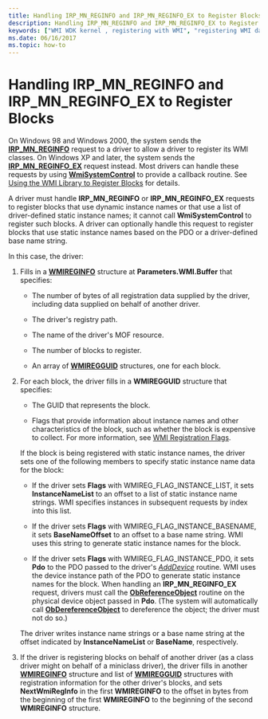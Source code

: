 ```yaml
---
title: Handling IRP_MN_REGINFO and IRP_MN_REGINFO_EX to Register Blocks
description: Handling IRP_MN_REGINFO and IRP_MN_REGINFO_EX to Register Blocks
keywords: ["WMI WDK kernel , registering with WMI", "registering WMI data providers", "data providers WDK WMI", "driver registrations WDK WMI", "event blocks WDK WMI", "blocks WDK WMI", "IRP_MN_REGINFO", "IRP_MN_REGINFO_EX", "registering blocks"]
ms.date: 06/16/2017
ms.topic: how-to
---
```


# Handling IRP\_MN\_REGINFO and IRP\_MN\_REGINFO\_EX to Register Blocks





On Windows 98 and Windows 2000, the system sends the [**IRP\_MN\_REGINFO**](./irp-mn-reginfo.md) request to a driver to allow a driver to register its WMI classes. On Windows XP and later, the system sends the [**IRP\_MN\_REGINFO\_EX**](./irp-mn-reginfo-ex.md) request instead. Most drivers can handle these requests by using [**WmiSystemControl**](/windows-hardware/drivers/ddi/wmilib/nf-wmilib-wmisystemcontrol) to provide a callback routine. See [Using the WMI Library to Register Blocks](using-the-wmi-library-to-register-blocks.md) for details.

A driver must handle **IRP\_MN\_REGINFO** or **IRP\_MN\_REGINFO\_EX** requests to register blocks that use dynamic instance names or that use a list of driver-defined static instance names; it cannot call **WmiSystemControl** to register such blocks. A driver can optionally handle this request to register blocks that use static instance names based on the PDO or a driver-defined base name string.

In this case, the driver:

1.  Fills in a [**WMIREGINFO**](/windows-hardware/drivers/ddi/wmistr/ns-wmistr-wmireginfow) structure at **Parameters.WMI.Buffer** that specifies:

    -   The number of bytes of all registration data supplied by the driver, including data supplied on behalf of another driver.

    -   The driver's registry path.

    -   The name of the driver's MOF resource.

    -   The number of blocks to register.

    -   An array of [**WMIREGGUID**](/windows-hardware/drivers/ddi/wmistr/ns-wmistr-wmiregguidw) structures, one for each block.

2.  For each block, the driver fills in a **WMIREGGUID** structure that specifies:

    -   The GUID that represents the block.

    -   Flags that provide information about instance names and other characteristics of the block, such as whether the block is expensive to collect. For more information, see [WMI Registration Flags](wmi-registration-flags.md).

    If the block is being registered with static instance names, the driver sets one of the following members to specify static instance name data for the block:

    -   If the driver sets **Flags** with WMIREG\_FLAG\_INSTANCE\_LIST, it sets **InstanceNameList** to an offset to a list of static instance name strings. WMI specifies instances in subsequent requests by index into this list.

    -   If the driver sets **Flags** with WMIREG\_FLAG\_INSTANCE\_BASENAME, it sets **BaseNameOffset** to an offset to a base name string. WMI uses this string to generate static instance names for the block.

    -   If the driver sets **Flags** with WMIREG\_FLAG\_INSTANCE\_PDO, it sets **Pdo** to the PDO passed to the driver's [*AddDevice*](/windows-hardware/drivers/ddi/wdm/nc-wdm-driver_add_device) routine. WMI uses the device instance path of the PDO to generate static instance names for the block. When handling an **IRP\_MN\_REGINFO\_EX** request, drivers must call the [**ObReferenceObject**](/windows-hardware/drivers/ddi/wdm/nf-wdm-obfreferenceobject) routine on the physical device object passed in **Pdo**. (The system will automatically call [**ObDereferenceObject**](/windows-hardware/drivers/ddi/wdm/nf-wdm-obdereferenceobject) to dereference the object; the driver must not do so.)

    The driver writes instance name strings or a base name string at the offset indicated by **InstanceNameList** or **BaseName**, respectively.

3.  If the driver is registering blocks on behalf of another driver (as a class driver might on behalf of a miniclass driver), the driver fills in another [**WMIREGINFO**](/windows-hardware/drivers/ddi/wmistr/ns-wmistr-wmireginfow) structure and list of [**WMIREGGUID**](/windows-hardware/drivers/ddi/wmistr/ns-wmistr-wmiregguidw) structures with registration information for the other driver's blocks, and sets **NextWmiRegInfo** in the first **WMIREGINFO** to the offset in bytes from the beginning of the first **WMIREGINFO** to the beginning of the second **WMIREGINFO** structure.

 

